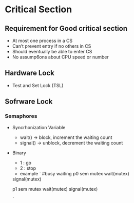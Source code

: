 # Critical Section


## Requirement for Good critical section 
- At most one process in a CS
- Can’t prevent entry if no others in CS
- Should eventually be able to enter CS
- No assump6ons about CPU speed or number


## Hardware Lock 
- Test and Set Lock (TSL)

## Sofrware Lock
### Semaphores 
- Syncrhonization Variable 
    - wait() -> block, increment the waiting count  
    - signal() -> unblock, decrement the waiting count 

- Binary 
    - 1 : go
    - 2 : stop
    - example 
    `
    #busy waiting 
    p0 
    sem mutex
    wait(mutex)
    <critical section>
    signal(mutex)

    p1
    sem mutex
    wait(mutex)
    <critical section>
    signal(mutex)

    `